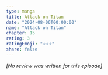 ```yaml
---
type: manga
title: Attack on Titan
date: "2024-08-06T00:00:00"
name: "Attack on Titan"
chapter: 15
rating: 3
ratingEmoji: "⭐️⭐️⭐️"
share: false
---
```


_[No review was written for this episode]_